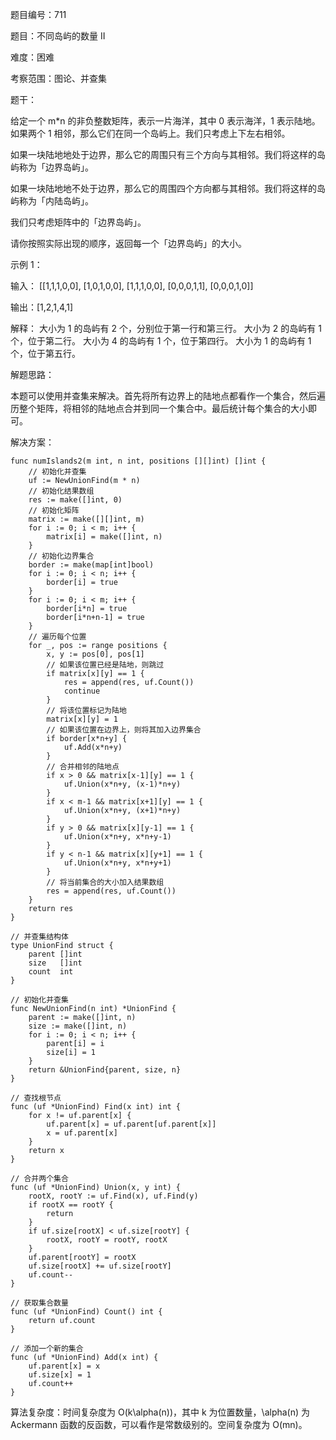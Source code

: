 题目编号：711

题目：不同岛屿的数量 II

难度：困难

考察范围：图论、并查集

题干：

给定一个 m*n 的非负整数矩阵，表示一片海洋，其中 0 表示海洋，1 表示陆地。如果两个 1 相邻，那么它们在同一个岛屿上。我们只考虑上下左右相邻。

如果一块陆地地处于边界，那么它的周围只有三个方向与其相邻。我们将这样的岛屿称为「边界岛屿」。

如果一块陆地地不处于边界，那么它的周围四个方向都与其相邻。我们将这样的岛屿称为「内陆岛屿」。

我们只考虑矩阵中的「边界岛屿」。

请你按照实际出现的顺序，返回每一个「边界岛屿」的大小。

示例 1：

输入：
[[1,1,1,0,0],
 [1,0,1,0,0],
 [1,1,1,0,0],
 [0,0,0,1,1],
 [0,0,0,1,0]]

输出：[1,2,1,4,1]

解释：
大小为 1 的岛屿有 2 个，分别位于第一行和第三行。
大小为 2 的岛屿有 1 个，位于第二行。
大小为 4 的岛屿有 1 个，位于第四行。
大小为 1 的岛屿有 1 个，位于第五行。

解题思路：

本题可以使用并查集来解决。首先将所有边界上的陆地点都看作一个集合，然后遍历整个矩阵，将相邻的陆地点合并到同一个集合中。最后统计每个集合的大小即可。

解决方案：

```
func numIslands2(m int, n int, positions [][]int) []int {
    // 初始化并查集
    uf := NewUnionFind(m * n)
    // 初始化结果数组
    res := make([]int, 0)
    // 初始化矩阵
    matrix := make([][]int, m)
    for i := 0; i < m; i++ {
        matrix[i] = make([]int, n)
    }
    // 初始化边界集合
    border := make(map[int]bool)
    for i := 0; i < n; i++ {
        border[i] = true
    }
    for i := 0; i < m; i++ {
        border[i*n] = true
        border[i*n+n-1] = true
    }
    // 遍历每个位置
    for _, pos := range positions {
        x, y := pos[0], pos[1]
        // 如果该位置已经是陆地，则跳过
        if matrix[x][y] == 1 {
            res = append(res, uf.Count())
            continue
        }
        // 将该位置标记为陆地
        matrix[x][y] = 1
        // 如果该位置在边界上，则将其加入边界集合
        if border[x*n+y] {
            uf.Add(x*n+y)
        }
        // 合并相邻的陆地点
        if x > 0 && matrix[x-1][y] == 1 {
            uf.Union(x*n+y, (x-1)*n+y)
        }
        if x < m-1 && matrix[x+1][y] == 1 {
            uf.Union(x*n+y, (x+1)*n+y)
        }
        if y > 0 && matrix[x][y-1] == 1 {
            uf.Union(x*n+y, x*n+y-1)
        }
        if y < n-1 && matrix[x][y+1] == 1 {
            uf.Union(x*n+y, x*n+y+1)
        }
        // 将当前集合的大小加入结果数组
        res = append(res, uf.Count())
    }
    return res
}

// 并查集结构体
type UnionFind struct {
    parent []int
    size   []int
    count  int
}

// 初始化并查集
func NewUnionFind(n int) *UnionFind {
    parent := make([]int, n)
    size := make([]int, n)
    for i := 0; i < n; i++ {
        parent[i] = i
        size[i] = 1
    }
    return &UnionFind{parent, size, n}
}

// 查找根节点
func (uf *UnionFind) Find(x int) int {
    for x != uf.parent[x] {
        uf.parent[x] = uf.parent[uf.parent[x]]
        x = uf.parent[x]
    }
    return x
}

// 合并两个集合
func (uf *UnionFind) Union(x, y int) {
    rootX, rootY := uf.Find(x), uf.Find(y)
    if rootX == rootY {
        return
    }
    if uf.size[rootX] < uf.size[rootY] {
        rootX, rootY = rootY, rootX
    }
    uf.parent[rootY] = rootX
    uf.size[rootX] += uf.size[rootY]
    uf.count--
}

// 获取集合数量
func (uf *UnionFind) Count() int {
    return uf.count
}

// 添加一个新的集合
func (uf *UnionFind) Add(x int) {
    uf.parent[x] = x
    uf.size[x] = 1
    uf.count++
}
```

算法复杂度：时间复杂度为 O(k\alpha(n))，其中 k 为位置数量，\alpha(n) 为 Ackermann 函数的反函数，可以看作是常数级别的。空间复杂度为 O(mn)。